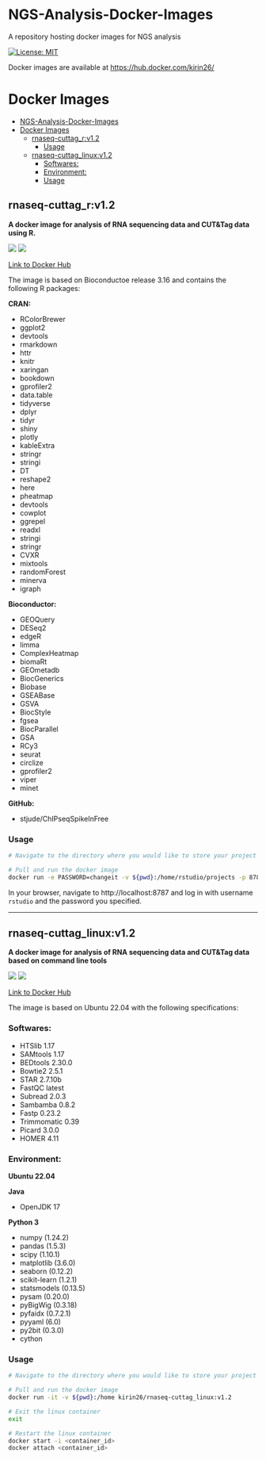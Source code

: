 # NGS-Analysis-Docker-Images
A repository hosting docker images for NGS analysis

[![License: MIT](https://img.shields.io/badge/License-MIT-yellow.svg)](https://opensource.org/licenses/MIT)

Docker images are available at https://hub.docker.com/kirin26/

# Docker Images

- [NGS-Analysis-Docker-Images](#ngs-analysis-docker-images)
- [Docker Images](#docker-images)
  - [rnaseq-cuttag\_r:v1.2](#rnaseq-cuttag_rv12)
    - [Usage](#usage)
  - [rnaseq-cuttag\_linux:v1.2](#rnaseq-cuttag_linuxv12)
    - [Softwares:](#softwares)
    - [Environment:](#environment)
    - [Usage](#usage-1)



## rnaseq-cuttag_r:v1.2

**A docker image for analysis of RNA sequencing data and CUT&Tag data using R.**

![](https://img.shields.io/badge/tag-v1.1-brightgreen)
![](https://img.shields.io/badge/tag-latest-orange)

[Link to Docker Hub](https://hub.docker.com/r/kirin26/rnaseq-cuttag_r)

The image is based on Bioconductoe release 3.16 and contains the following R packages:

**CRAN:**
- RColorBrewer 
- ggplot2 
- devtools 
- rmarkdown 
- httr 
- knitr 
- xaringan 
- bookdown 
- gprofiler2 
- data.table 
- tidyverse 
- dplyr 
- tidyr 
- shiny 
- plotly 
- kableExtra 
- stringr 
- stringi 
- DT 
- reshape2 
- here 
- pheatmap 
- devtools
- cowplot
- ggrepel
- readxl
- stringi
- stringr
- CVXR
- mixtools
- randomForest
- minerva
- igraph

**Bioconductor:**
- GEOQuery 
- DESeq2 
- edgeR 
- limma 
- ComplexHeatmap 
- biomaRt 
- GEOmetadb 
- BiocGenerics 
- Biobase 
- GSEABase 
- GSVA 
- BiocStyle 
- fgsea 
- BiocParallel 
- GSA 
- RCy3 
- seurat
- circlize
- gprofiler2
- viper
- minet

**GitHub:**
- stjude/ChIPseqSpikeInFree

### Usage

```bash
# Navigate to the directory where you would like to store your project

# Pull and run the docker image
docker run -e PASSWORD=changeit -v ${pwd}:/home/rstudio/projects -p 8787:8787 kirin26/rnaseq-cuttag_r:v1.2
```

In your browser, navigate to http://localhost:8787 and log in with username `rstudio` and the password you specified.


---

## rnaseq-cuttag_linux:v1.2

**A docker image for analysis of RNA sequencing data and CUT&Tag data based on command line tools**

![](https://img.shields.io/badge/tag-v1.1-blue)
![](https://img.shields.io/badge/tag-latest-orange)

[Link to Docker Hub](https://hub.docker.com/r/kirin26/rnaseq-cuttag_linux)

The image is based on Ubuntu 22.04 with the following specifications:

### Softwares:

- HTSlib 1.17
- SAMtools 1.17
- BEDtools 2.30.0
- Bowtie2 2.5.1
- STAR 2.7.10b
- FastQC latest
- Subread 2.0.3
- Sambamba 0.8.2
- Fastp 0.23.2
- Trimmomatic 0.39
- Picard 3.0.0
- HOMER 4.11


### Environment:
**Ubuntu 22.04**

**Java**
 - OpenJDK 17

**Python 3**
- numpy (1.24.2)
- pandas (1.5.3)
- scipy (1.10.1)
- matplotlib (3.6.0)
- seaborn (0.12.2)
- scikit-learn (1.2.1)
- statsmodels (0.13.5)
- pysam (0.20.0)
- pyBigWig (0.3.18)
- pyfaidx (0.7.2.1)
- pyyaml (6.0)
- py2bit (0.3.0)
- cython


### Usage

```bash
# Navigate to the directory where you would like to store your project

# Pull and run the docker image
docker run -it -v ${pwd}:/home kirin26/rnaseq-cuttag_linux:v1.2

# Exit the linux container
exit

# Restart the linux container
docker start -i <container_id>
docker attach <container_id>
```